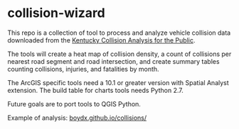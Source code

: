 # collision-wizard

This repo is a collection of tool to process and analyze vehicle collision data downloaded from the [Kentucky Collision Analysis for the Public](http://crashinformationky.org/KCAP/KYOPS/SearchWizard.aspx). 

The tools will create a heat map of collision density, a count of collisions per nearest road segment and road intersection, and create summary tables counting collisions, injuries, and fatalities by month.

The ArcGIS specific tools need a 10.1 or greater version with Spatial Analyst extension. The build table for charts tools needs Python 2.7.

Future goals are to port tools to QGIS Python.

Example of analysis: [boydx.github.io/collisions/](http://boydx.github.io/collisions/) 
